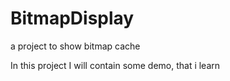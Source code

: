 # BitmapDisplay
a project to show bitmap cache

In this project I will contain some demo, that i learn
